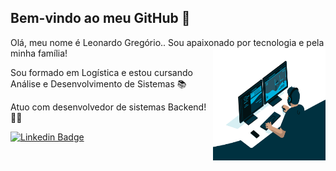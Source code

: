    ## Bem-vindo ao meu GitHub :rocket:
   
Olá, meu nome é Leonardo Gregório.. Sou apaixonado por tecnologia e pela minha família! <img align="right" alt="GIF" src="https://github.com/LeonardoGregoriocs/LeonardoGregoriocs/blob/main/code.gif?raw=true" width="180" height="180" />

Sou formado em Logística e estou cursando Análise e Desenvolvimento de Sistemas 📚

Atuo com desenvolvedor de sistemas Backend! 👨‍💻





[![Linkedin Badge](https://img.shields.io/badge/-LinkedIn-blue?style=flat-square&logo=Linkedin&logoColor=white&link=https://www.linkedin.com/in/leonardo-greg%C3%B3rio-6b8568165/)](https://www.linkedin.com/in/leonardo-greg%C3%B3rio-6b8568165/)
